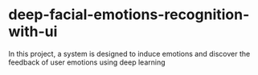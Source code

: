 # deep-facial-emotions-recognition-with-ui
In this project, a system is designed to induce emotions and discover the feedback of user emotions using deep learning
